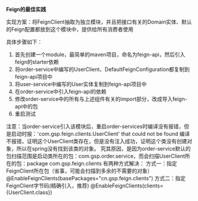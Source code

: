 **Feign的最佳实践**

实现方案：将FeignClient抽取为独立模块，并且把接口有关的Domain实体、默认的Feign配置都放到这个模块中，提供给所有消费者使用

具体步骤如下：

1. 首先创建一个module，最简单的maven项目，命名为feign-api，然后引入feign的starter依赖
2. 将order-service中编写的UserClient、DefaultFeignConfiguration都复制到feign-api项目中
3. 将user-service中编写的User实体复制到feign-api项目中
4. 在order-service中引入feign-api的依赖
5. 修改order-service中的所有与上述组件有关的import部分，改成导入feign-api中的包
6. 重启测试

注意：当order-service引入该模块后，重启order-services时编译没有报错，但是启动时报：'com.gsp.feign.clients.UserClient' that could not be found
编译不报错，证明这个UserClient类存在，但是没有注入成功，证明这个类没有创建对象，所以在spring没有找到该类的对象。
究其原因，是因为order-service默认的包扫描范围是启动类所在的包：com.gsp.order.service，而会扫描UserClient所在的包：package com.gsp.feign.clients
有两种方式解决：
方式一：指定FeignClient所在包（省事，可能会扫描到多余的不需要的对象）
@EnableFeignClients(basePackages="cn.gsp.feign.clients")
方式二：指定FeignClient字节码(精确引入，推荐)
@EnableFeignClients(clients={UserClient.class})
